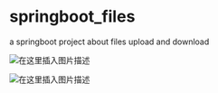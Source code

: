 # springboot_files
a springboot project about files upload and download

![在这里插入图片描述](https://img-blog.csdnimg.cn/20200509003529632.png)

![在这里插入图片描述](https://img-blog.csdnimg.cn/20200509003737871.png?x-oss-process=image/watermark,type_ZmFuZ3poZW5naGVpdGk,shadow_10,text_aHR0cHM6Ly9ibG9nLmNzZG4ubmV0L3dlaXhpbl80MzczNDA5NQ==,size_16,color_FFFFFF,t_70)

